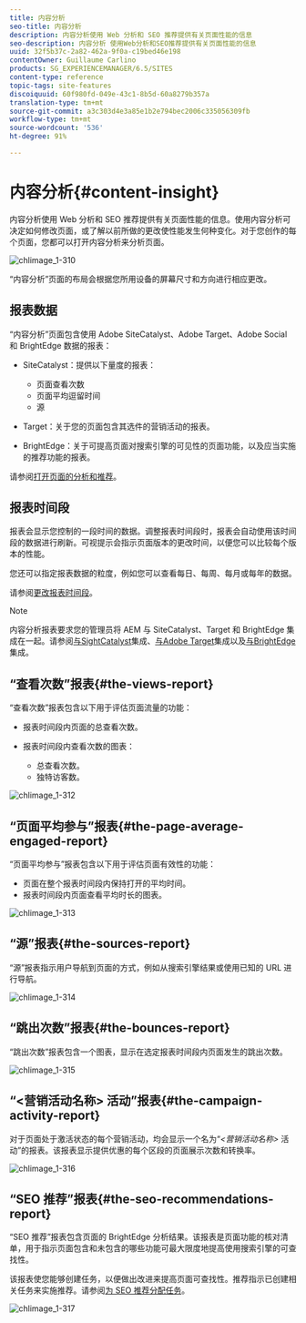 ```yaml
---
title: 内容分析
seo-title: 内容分析
description: 内容分析使用 Web 分析和 SEO 推荐提供有关页面性能的信息
seo-description: 内容分析 使用Web分析和SEO推荐提供有关页面性能的信息
uuid: 32f5b37c-2a82-462a-9f0a-c19bed46e198
contentOwner: Guillaume Carlino
products: SG_EXPERIENCEMANAGER/6.5/SITES
content-type: reference
topic-tags: site-features
discoiquuid: 60f980fd-049e-43c1-8b5d-60a8279b357a
translation-type: tm+mt
source-git-commit: a3c303d4e3a85e1b2e794bec2006c335056309fb
workflow-type: tm+mt
source-wordcount: '536'
ht-degree: 91%

---
```



# 内容分析{#content-insight}

内容分析使用 Web 分析和 SEO 推荐提供有关页面性能的信息。使用内容分析可决定如何修改页面，或了解以前所做的更改使性能发生何种变化。对于您创作的每个页面，您都可以打开内容分析来分析页面。

![chlimage_1-310](assets/chlimage_1-311.png)

“内容分析”页面的布局会根据您所用设备的屏幕尺寸和方向进行相应更改。

## 报表数据

“内容分析”页面包含使用 Adobe SiteCatalyst、Adobe Target、Adobe Social 和 BrightEdge 数据的报表：

* SiteCatalyst：提供以下量度的报表：

   * 页面查看次数
   * 页面平均逗留时间
   * 源

* Target：关于您的页面包含其选件的营销活动的报表。
* BrightEdge：关于可提高页面对搜索引擎的可见性的页面功能，以及应当实施的推荐功能的报表。

请参阅[打开页面的分析和推荐](/help/sites-authoring/ci-analyze.md#opening-analytics-and-recommendations-for-a-page)。

## 报表时间段

报表会显示您控制的一段时间的数据。调整报表时间段时，报表会自动使用该时间段的数据进行刷新。可视提示会指示页面版本的更改时间，以便您可以比较每个版本的性能。

您还可以指定报表数据的粒度，例如您可以查看每日、每周、每月或每年的数据。

请参阅[更改报表时间段](/help/sites-authoring/ci-analyze.md#changing-the-reporting-period)。

>[!NOTE]
>
>内容分析报表要求您的管理员将 AEM 与 SiteCatalyst、Target 和 BrightEdge 集成在一起。请参阅[与SightCatalyst](/help/sites-administering/adobeanalytics.md)集成、[与Adobe Target](/help/sites-administering/target.md)集成以及[与BrightEdge](/help/sites-administering/brightedge.md)集成。

## “查看次数”报表{#the-views-report}

“查看次数”报表包含以下用于评估页面流量的功能：

* 报表时间段内页面的总查看次数。
* 报表时间段内查看次数的图表：

   * 总查看次数。
   * 独特访客数。

![chlimage_1-312](assets/chlimage_1-312.png)

## “页面平均参与”报表{#the-page-average-engaged-report}

“页面平均参与”报表包含以下用于评估页面有效性的功能：

* 页面在整个报表时间段内保持打开的平均时间。
* 报表时间段内页面查看平均时长的图表。

![chlimage_1-313](assets/chlimage_1-313.png)

## “源”报表{#the-sources-report}

“源”报表指示用户导航到页面的方式，例如从搜索引擎结果或使用已知的 URL 进行导航。

![chlimage_1-314](assets/chlimage_1-314.png)

## “跳出次数”报表{#the-bounces-report}

“跳出次数”报表包含一个图表，显示在选定报表时间段内页面发生的跳出次数。

![chlimage_1-315](assets/chlimage_1-315.png)

## “&lt;营销活动名称> 活动”报表{#the-campaign-activity-report}

对于页面处于激活状态的每个营销活动，均会显示一个名为“*&lt;营销活动名称>* 活动”的报表。该报表显示提供优惠的每个区段的页面展示次数和转换率。

![chlimage_1-316](assets/chlimage_1-316.png)

## “SEO 推荐”报表{#the-seo-recommendations-report}

“SEO 推荐”报表包含页面的 BrightEdge 分析结果。该报表是页面功能的核对清单，用于指示页面包含和未包含的哪些功能可最大限度地提高使用搜索引擎的可查找性。

该报表使您能够创建任务，以便做出改进来提高页面可查找性。推荐指示已创建相关任务来实施推荐。请参阅[为 SEO 推荐分配任务](/help/sites-authoring/ci-analyze.md#assigning-tasks-for-seo-recommendations)。

![chlimage_1-317](assets/chlimage_1-317.png)

